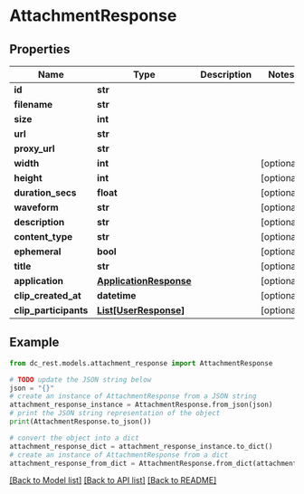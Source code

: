 # AttachmentResponse


## Properties

Name | Type | Description | Notes
------------ | ------------- | ------------- | -------------
**id** | **str** |  | 
**filename** | **str** |  | 
**size** | **int** |  | 
**url** | **str** |  | 
**proxy_url** | **str** |  | 
**width** | **int** |  | [optional] 
**height** | **int** |  | [optional] 
**duration_secs** | **float** |  | [optional] 
**waveform** | **str** |  | [optional] 
**description** | **str** |  | [optional] 
**content_type** | **str** |  | [optional] 
**ephemeral** | **bool** |  | [optional] 
**title** | **str** |  | [optional] 
**application** | [**ApplicationResponse**](ApplicationResponse.md) |  | [optional] 
**clip_created_at** | **datetime** |  | [optional] 
**clip_participants** | [**List[UserResponse]**](UserResponse.md) |  | [optional] 

## Example

```python
from dc_rest.models.attachment_response import AttachmentResponse

# TODO update the JSON string below
json = "{}"
# create an instance of AttachmentResponse from a JSON string
attachment_response_instance = AttachmentResponse.from_json(json)
# print the JSON string representation of the object
print(AttachmentResponse.to_json())

# convert the object into a dict
attachment_response_dict = attachment_response_instance.to_dict()
# create an instance of AttachmentResponse from a dict
attachment_response_from_dict = AttachmentResponse.from_dict(attachment_response_dict)
```
[[Back to Model list]](../README.md#documentation-for-models) [[Back to API list]](../README.md#documentation-for-api-endpoints) [[Back to README]](../README.md)


